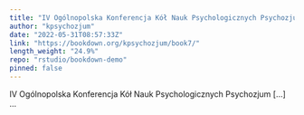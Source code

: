 ```yaml
---
title: "IV Ogólnopolska Konferencja Kół Nauk Psychologicznych Psychozjum"
author: "kpsychozjum"
date: "2022-05-31T08:57:33Z"
link: "https://bookdown.org/kpsychozjum/book7/"
length_weight: "24.9%"
repo: "rstudio/bookdown-demo"
pinned: false
---
```


IV Ogólnopolska Konferencja Kół Nauk Psychologicznych Psychozjum [...]  ...
